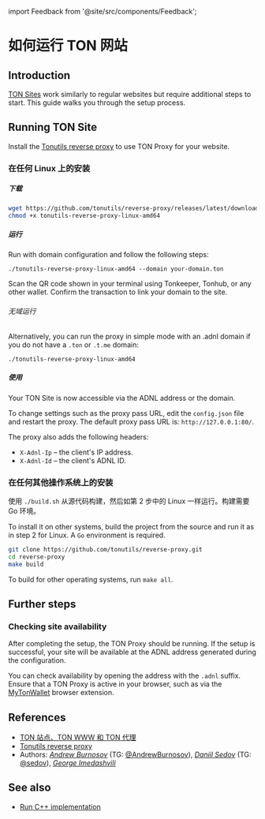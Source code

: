 import Feedback from '@site/src/components/Feedback';

# 如何运行 TON 网站

## Introduction

[TON Sites](https://blog.ton.org/ton-sites) work similarly to regular websites but require additional steps to start. This guide walks you through the setup process.

## Running TON Site

Install the [Tonutils reverse proxy](https://github.com/tonutils/reverse-proxy) to use TON Proxy for your website.

### 在任何 Linux 上的安装

##### 下载

```bash
wget https://github.com/tonutils/reverse-proxy/releases/latest/download/tonutils-reverse-proxy-linux-amd64
chmod +x tonutils-reverse-proxy-linux-amd64
```

##### 运行

Run with domain configuration and follow the following steps:

```
./tonutils-reverse-proxy-linux-amd64 --domain your-domain.ton 
```

Scan the QR code shown in your terminal using Tonkeeper, Tonhub, or any other wallet. Confirm the transaction to link your domain to the site.

###### 无域运行

Alternatively, you can run the proxy in simple mode with an .adnl domain if you do not have a `.ton` or `.t.me` domain:

```
./tonutils-reverse-proxy-linux-amd64
```

##### 使用

Your TON Site is now accessible via the ADNL address or the domain.

To change settings such as the proxy pass URL, edit the `config.json` file and restart the proxy. The default proxy pass URL is: `http://127.0.0.1:80/`.

The proxy also adds the following headers:

- `X-Adnl-Ip` – the client's IP address.
- `X-Adnl-Id` – the client's ADNL ID.

### 在任何其他操作系统上的安装

使用 `./build.sh` 从源代码构建，然后如第 2 步中的 Linux 一样运行。构建需要 Go 环境。

To install it on other systems, build the project from the source and run it as in step 2 for Linux. A `Go` environment is required.

```bash
git clone https://github.com/tonutils/reverse-proxy.git
cd reverse-proxy
make build
```

To build for other operating systems, run `make all`.

## Further steps

### Checking site availability

After completing the setup, the TON Proxy should be running. If the setup is successful, your site will be available at the ADNL address generated during the configuration.

You can check availability by opening the address with the `.adnl` suffix. Ensure that a TON Proxy is active in your browser, such as via the [MyTonWallet](https://mytonwallet.io/) browser extension.

## References

- [TON 站点、TON WWW 和 TON 代理](https://blog.ton.org/ton-sites)
- [Tonutils reverse proxy](https://github.com/tonutils/reverse-proxy)
- Authors: [*Andrew Burnosov*](https://github.com/AndreyBurnosov) (TG: [@AndrewBurnosov](https://t.me/AndreyBurnosov)), [*Daniil Sedov*](https://gusarich.com) (TG: [@sedov](https://t.me/sedov)), [*George Imedashvili*](https://github.com/drforse)

## See also

- [Run C++ implementation](/v3/guidelines/web3/ton-proxy-sites/running-your-own-ton-proxy)

<Feedback />


